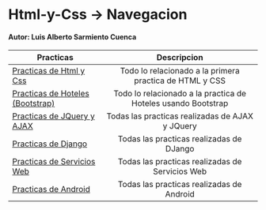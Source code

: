 # Html-y-Css -> Navegacion
#### Autor: Luis Alberto Sarmiento Cuenca
  
| Practicas                             | Descripcion                                                  |
| ------------------------------------- |:------------------------------------------------------------:|
| [Practicas de Html y Css][1]          | Todo lo relacionado a la primera practica de HTML y CSS      |
| [Practicas de Hoteles (Bootstrap)][6] | Todo lo relacionado a la practica de Hoteles usando Bootstrap|
| [Practicas de JQuery y AJAX][2]       | Todas las practicas realizadas de AJAX y JQuery              |
| [Practicas de Django][3]              | Todas las practicas realizadas de DJango                     |
| [Practicas de Servicios Web][4]       | Todas las practicas realizadas de Servicios Web              |
| [Practicas de Android][5]             | Todas las practicas realizadas de Android                    |

[1]: https://github.com/Allen2316/Html-y-Css
[2]: https://github.com/Allen2316/Html-y-Css/tree/main/practicas_ajax
[3]: https://github.com/Allen2316/Html-y-Css/tree/main/practicas_django
[4]: https://github.com/Allen2316/Html-y-Css/tree/main/practicas_SW
[5]: https://github.com/Allen2316/Html-y-Css/tree/main/practicas_android/Sarmiento_Luis
[6]: https://github.com/Allen2316/practica_hoteles
